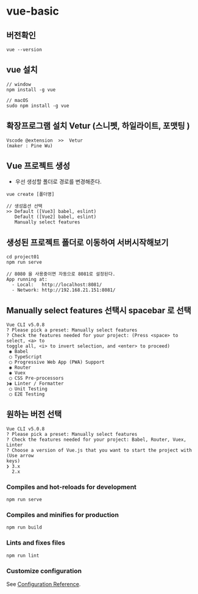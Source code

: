 # vue-basic

## 버전확인

```
vue --version
```

## vue 설치

```
// window
npm install -g vue

// macOS
sudo npm install -g vue
```


## 확장프로그램 설치 Vetur (스니펫, 하일라이트, 포맷팅 )

```
Vscode @extension  >>  Vetur 
(maker : Pine Wu)
```


## Vue 프로젝트 생성
- 우선 생성할 폴더로 경로를 변경해준다.

```
vue create [폴더명]

// 생성옵션 선택
>> Default ([Vue3] babel, eslint)
   Default ([Vue2] babel, eslint)
   Manually select features
```


## 생성된 프로젝트 폴더로 이동하여 서버시작해보기

```
cd project01
npm run serve

// 8080 을 사용중이면 자동으로 8081로 설정된다.
App running at:
  - Local:   http://localhost:8081/
  - Network: http://192.168.21.151:8081/
```

## Manually select features 선택시 spacebar 로 선택

```
Vue CLI v5.0.8
? Please pick a preset: Manually select features
? Check the features needed for your project: (Press <space> to select, <a> to
toggle all, <i> to invert selection, and <enter> to proceed)
 ◉ Babel
 ◯ TypeScript
 ◯ Progressive Web App (PWA) Support
 ◉ Router
 ◉ Vuex
 ◯ CSS Pre-processors
❯◉ Linter / Formatter
 ◯ Unit Testing
 ◯ E2E Testing
```

## 원하는 버전 선택

```
Vue CLI v5.0.8
? Please pick a preset: Manually select features
? Check the features needed for your project: Babel, Router, Vuex, Linter
? Choose a version of Vue.js that you want to start the project with (Use arrow
keys)
❯ 3.x
  2.x
```

### Compiles and hot-reloads for development
```
npm run serve
```

### Compiles and minifies for production
```
npm run build
```

### Lints and fixes files
```
npm run lint
```

### Customize configuration
See [Configuration Reference](https://cli.vuejs.org/config/).

